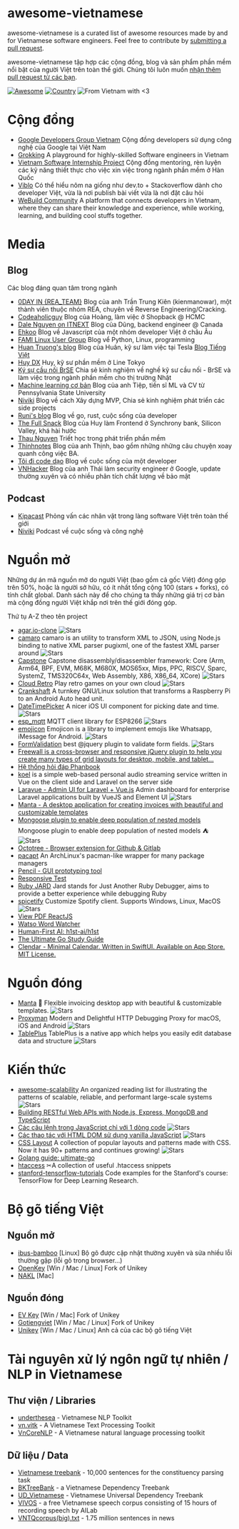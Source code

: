 awesome-vietnamese
==================

awesome-vietnamese is a curated list of awesome resources made by and for Vietnamese software engineers. Feel free to contribute by [submitting a pull request](CONTRIBUTING.md).

awesome-vietnamese tập hợp các cộng đồng, blog và sản phẩm phần mềm nổi bật của người Việt trên toàn thế giới. Chúng tôi luôn muốn [nhận thêm pull request từ các bạn](CONTRIBUTING.md).

[![Awesome](https://cdn.rawgit.com/sindresorhus/awesome/d7305f38d29fed78fa85652e3a63e154dd8e8829/media/badge.svg)](https://github.com/sindresorhus/awesome)
[![Country](https://img.shields.io/badge/country-vietnam-blue.svg)](https://github.com/thanhphu/awesome-vietnamese)
![From Vietnam with <3](https://raw.githubusercontent.com/webuild-community/badge/master/svg/love.svg)

# Cộng đồng
- [Google Developers Group Vietnam](https://linkedin.com/company/google-developer-groups-vietnam-gdg-vietnam-) Cộng đồng developers sử dụng công nghệ của Google tại Việt Nam
- [Grokking](https://www.grokking.org/) A playground for highly-skilled Software engineers in Vietnam
- [Vietnam Software Internship Project](https://netviet.kr/vsip) Cộng đồng mentoring, rèn luyện các kỹ năng thiết thực cho việc xin việc trong ngành phần mềm ở Hàn Quốc
- [Viblo](https://viblo.asia) Có thể hiểu nôm na giống như dev.to + Stackoverflow dành cho developer Việt, vừa là nơi publish bài viết vừa là nơi đặt câu hỏi
- [WeBuild Community](https://webuild.community/) A platform that connects developers in Vietnam, where they can share their knowledge and experience, while working, learning, and building cool stuffs together.

# Media

## Blog
Các blog đáng quan tâm trong ngành
- [0DAY IN {REA_TEAM}](https://kienmanowar.wordpress.com/) Blog của anh Trần Trung Kiên (kienmanowar), một thành viên thuộc nhóm REA, chuyên về Reverse Engineering/Cracking.
- [Codeaholicguy](https://codeaholicguy.com/) Blog của Hoàng, làm việc ở Shopback @ HCMC
- [Dale Nguyen on ITNEXT](https://itnext.io/@dalenguyen) Blog của Dũng, backend engineer @ Canada
- [Ehkoo](https://ehkoo.com) Blog về Javascript của một nhóm developer Việt ở châu Âu
- [FAMI Linux User Group](https://www.familug.org/) Blog vể Python, Linux, programming
- [Huan Truong's blog](http://www.tnhh.net/) Blog của Huân, kỹ sư làm việc tại Tesla [Blog Tiếng Việt](http://wasabi.spiderum.com/)
- [Huy DX](https://huydx.com/) Huy, kỹ sư phần mềm ở Line Tokyo
- [Ký sự cầu nối BrSE](http://kysubrse.com/) Chia sẻ kinh nghiệm về nghề kỹ sư cầu nối - BrSE và làm việc trong ngành phần mềm cho thị trường Nhật
- [Machine learning cơ bản](https://machinelearningcoban.com/) Blog của anh Tiệp, tiến sĩ ML và CV từ Pennsylvania State University
- [Niviki](https://niviki.com) Blog về cách Xây dựng MVP, Chia sẻ kinh nghiệm phát triển các side projects
- [Runi's blog](http://runikitkat.com/) Blog về go, rust, cuộc sống của developer
- [The Full Snack](https://thefullsnack.com) Blog của Huy làm Frontend ở Synchrony bank, Silicon Valley, khá hài hước
- [Thau Nguyen](http://thaunguyen.com/blog/) Triết học trong phát triển phần mềm
- [Thinhnotes](https://thinhnotes.com/) Blog của anh Thịnh, bao gồm những những câu chuyện xoay quanh công việc BA.
- [Tôi đi code dạo](https://toidicodedao.com) Blog về cuộc sống của một developer
- [VNHacker](https://vnhacker.blogspot.com/) Blog của anh Thái làm security engineer ở Google, update thường xuyên và có nhiều phân tích chất lượng về bảo mật

## Podcast
- [Kipacast](https://kipacast.info) Phỏng vấn các nhân vật trong làng software Việt trên toàn thế giới
- [Niviki](https://niviki.com/podcast) Podcast về cuộc sống và công nghệ

# Nguồn mở

Những dự án mã nguồn mở do người Việt (bao gồm cả gốc Việt) đóng góp trên 50%, hoặc là người sở hữu, có ít nhất tổng cộng 100 (stars + forks), có tính chất global. Danh sách này để cho chúng ta thấy những giá trị cơ bản mà cộng đồng người Việt khắp nơi trên thế giới đóng góp.

Thứ tụ A-Z theo tên project

- [agar.io-clone](https://github.com/huytd/agar.io-clone) ![Stars](https://img.shields.io/github/stars/huytd/agar.io-clone.svg?style=flat-square)
- [camaro](https://github.com/tuananh/camaro)  camaro is an utility to transform XML to JSON, using Node.js binding to native XML parser pugixml, one of the fastest XML parser around ![Stars](https://img.shields.io/github/stars/tuananh/camaro.svg?style=flat-square)
- [Capstone](https://github.com/aquynh/capstone) Capstone disassembly/disassembler framework: Core (Arm, Arm64, BPF, EVM, M68K, M680X, MOS65xx, Mips, PPC, RISCV, Sparc, SystemZ, TMS320C64x, Web Assembly, X86, X86_64, XCore) ![Stars](https://img.shields.io/github/stars/aquynh/capstone.svg?style=flat-square)
- [Cloud Retro](https://github.com/giongto35/cloud-game) Play retro games on your own cloud ![Stars](https://img.shields.io/github/stars/giongto35/cloud-game.svg?style=flat-square)
- [Crankshaft](https://github.com/opencardev/crankshaft) A turnkey GNU/Linux solution that transforms a Raspberry Pi to an Android Auto head unit.
- [DateTimePicker](https://github.com/itsmeichigo/DateTimePicker) A nicer iOS UI component for picking date and time. ![Stars](https://img.shields.io/github/stars/itsmeichigo/DateTimePicker.svg?style=flat-square)
- [esp_mqtt](https://github.com/tuanpmt/esp_mqtt) MQTT client library for ESP8266 ![Stars](https://img.shields.io/github/stars/tuanpmt/esp_mqtt.svg?style=flat-square)
- [emojicon](https://github.com/rockerhieu/emojicon) Emojicon is a library to implement emojis like Whatsapp, iMessage for Android. ![Stars](https://img.shields.io/github/stars/rockerhieu/emojicon.svg?style=flat-square)
- [FormValidation](https://github.com/formvalidation/formvalidation) best @jquery plugin to validate form fields. ![Stars](https://img.shields.io/github/stars/formvalidation/formvalidation.svg?style=flat-square)
- [Freewall is a cross-browser and responsive jQuery plugin to help you create many types of grid layouts for desktop, mobile, and tablet...](https://github.com/kombai/freewall)
- [Hệ thống hỏi đáp Phanbook](http://phanbook.com/en/)
- [koel](https://github.com/phanan/koel) is a simple web-based personal audio streaming service written in Vue on the client side and Laravel on the server side
- [Laravue - Admin UI for Laravel + Vue.js](https://github.com/tuandm/laravue) Admin dashboard for enterprise Laravel applications built by VueJS and Element UI  ![Stars](https://img.shields.io/github/stars/tuandm/laravue.svg?style=flat-square)
- [Manta - A desktop application for creating invoices with beautiful and customizable templates](https://github.com/hql287/Manta)
- [Mongoose plugin to enable deep population of nested models](https://github.com/buunguyen/mongoose-deep-populate) Mongoose plugin to enable deep population of nested models ⛺ ![Stars](https://img.shields.io/github/stars/buunguyen/mongoose-deep-populate.svg?style=flat-square)
- [Octotree - Browser extension for Github & Gitlab](https://github.com/buunguyen/octotree)
- [pacapt](https://github.com/icy/pacapt) An ArchLinux's pacman-like wrapper for many package managers
- [Pencil - GUI prototyping tool](https://github.com/evolus/pencil)
- [Responsive Test](https://github.com/nghuuphuoc/responsivetest)
- [Ruby JARD](https://github.com/nguyenquangminh0711/ruby_jard) Jard stands for Just Another Ruby Debugger, aims to provide a better experience while debugging Ruby
- [spicetify](https://github.com/khanhas/spicetify-cli) Customize Spotify client. Supports Windows, Linux, MacOS ![Stars](https://img.shields.io/github/stars/nguyenquangminh0711/ruby_jard.svg?style=flat-square)
- [View PDF ReactJS](https://github.com/phuoc-ng/react-pdf-viewer)
- [Watso Word Watcher](https://github.com/dannguyen/watson-word-watcher)
- [Human-First AI: h1st-ai/h1st](https://github.com/h1st-ai/h1st)
- [The Ultimate Go Study Guide](https://github.com/hoanhan101/ultimate-go)
- [Clendar - Minimal Calendar. Written in SwiftUI. Available on App Store. MIT License.](https://github.com/vinhnx/Clendar)

# Nguồn đóng
- [Manta](https://github.com/hql287/Manta) 🎉 Flexible invoicing desktop app with beautiful & customizable templates. ![Stars](https://img.shields.io/github/stars/hql287/Manta.svg?style=flat-square)
- [Proxyman](https://github.com/ProxymanApp/Proxyman)  Modern and Delightful HTTP Debugging Proxy for macOS, iOS and Android ![Stars](https://img.shields.io/github/stars/ProxymanApp/Proxyman.svg?style=flat-square)
- [TablePlus](https://github.com/TablePlus/TablePlus)  TablePlus is a native app which helps you easily edit database data and structure ![Stars](https://img.shields.io/github/stars/TablePlus/TablePlus.svg?style=flat-square)

# Kiến thức
- [awesome-scalability](https://github.com/binhnguyennus/awesome-scalability) An organized reading list for illustrating the patterns of scalable, reliable, and performant large-scale systems ![Stars](https://img.shields.io/github/stars/binhnguyennus/awesome-scalability.svg?style=flat-square)
- [Building RESTful Web APIs with Node.js, Express, MongoDB and TypeScript](https://restful-api-node-typescript.books.dalenguyen.me/en/latest/)
- [Các câu lệnh trong JavaScript chỉ với 1 dòng code](https://github.com/phuoc-ng/1loc) ![Stars](https://img.shields.io/github/stars/phuoc-ng/1loc.svg?style=flat-square)
- [Các thao tác với HTML DOM sử dụng vanilla JavaScript](https://github.com/phuoc-ng/html-dom) ![Stars](https://img.shields.io/github/stars/phuoc-ng/html-dom.svg?style=flat-square)
- [CSS Layout](https://github.com/phuoc-ng/csslayout) A collection of popular layouts and patterns made with CSS. Now it has 90+ patterns and continues growing! ![Stars](https://img.shields.io/github/stars/phuoc-ng/csslayout.svg?style=flat-square)
- [Golang guide: ultimate-go](https://github.com/hoanhan101/ultimate-go)
- [htaccess](https://github.com/phanan/htaccess) ✂A collection of useful .htaccess snippets
- [stanford-tensorflow-tutorials](https://github.com/chiphuyen/stanford-tensorflow-tutorials) Code examples for the Stanford's course: TensorFlow for Deep Learning Research.

# Bộ gõ tiếng Việt

## Nguồn mở
- [ibus-bamboo](https://github.com/BambooEngine/ibus-bamboo) [Linux] Bộ gõ được cập nhật thường xuyên và sửa nhiều lỗi thường gặp (lỗi gõ trong browser...)
- [OpenKey](https://github.com/tuyenvm/OpenKey) [Win / Mac / Linux] Fork of Unikey
- [NAKL](https://github.com/huyphan/NAKL) [Mac]

## Nguồn đóng
- [EV Key](https://evkeyvn.com/) [Win / Mac] Fork of Unikey
- [Gotiengviet](https://www.trankynam.com/gotv) [Win / Mac / Linux] Fork of Unikey
- [Unikey](https://www.unikey.org/linux.html) [Win / Mac / Linux] Anh cả của các bộ gõ tiếng Việt

# Tài nguyên xử lý ngôn ngữ tự nhiên / NLP in Vietnamese

## Thư viện / Libraries

- [underthesea](https://github.com/undertheseanlp/underthesea) - Vietnamese NLP Toolkit
- [vn.vitk](https://github.com/phuonglh/vn.vitk) - A Vietnamese Text Processing Toolkit
- [VnCoreNLP](https://github.com/vncorenlp/VnCoreNLP) - A Vietnamese natural language processing toolkit

## Dữ liệu / Data

- [Vietnamese treebank](https://vlsp.hpda.vn/demo/?page=resources&lang=en) - 10,000 sentences for the constituency parsing task
- [BKTreeBank](https://arxiv.org/pdf/1710.05519.pdf) - a Vietnamese Dependency Treebank
- [UD_Vietnamese](https://github.com/UniversalDependencies/UD_Vietnamese-VTB) - Vietnamese Universal Dependency Treebank
- [VIVOS](https://ailab.hcmus.edu.vn/vivos/) - a free Vietnamese speech corpus consisting of 15 hours of recording speech by AILab
- [VNTQcorpus(big).txt](http://viet.jnlp.org/download-du-lieu-tu-vung-corpus) - 1.75 million sentences in news
